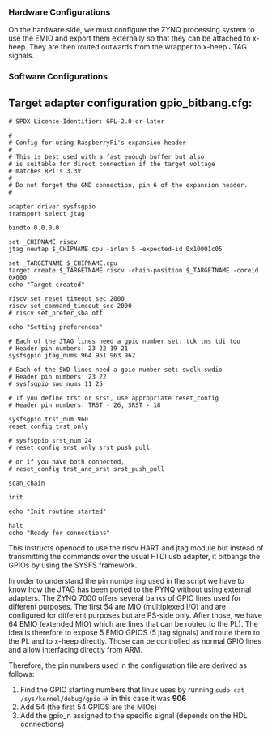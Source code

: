 ### Hardware Configurations

On the hardware side, we must configure the ZYNQ processing system to use the EMIO and export them externally so that they can be attached to x-heep. They are then routed outwards from the wrapper to x-heep JTAG signals.

### Software Configurations

## Target adapter configuration __gpio_bitbang.cfg__:

```
# SPDX-License-Identifier: GPL-2.0-or-later

#
# Config for using RaspberryPi's expansion header
#
# This is best used with a fast enough buffer but also
# is suitable for direct connection if the target voltage
# matches RPi's 3.3V
#
# Do not forget the GND connection, pin 6 of the expansion header.
#

adapter driver sysfsgpio
transport select jtag

bindto 0.0.0.0

set _CHIPNAME riscv
jtag newtap $_CHIPNAME cpu -irlen 5 -expected-id 0x10001c05

set _TARGETNAME $_CHIPNAME.cpu
target create $_TARGETNAME riscv -chain-position $_TARGETNAME -coreid 0x000
echo "Target created"

riscv set_reset_timeout_sec 2000
riscv set_command_timeout_sec 2000
# riscv set_prefer_sba off

echo "Setting preferences"

# Each of the JTAG lines need a gpio number set: tck tms tdi tdo
# Header pin numbers: 23 22 19 21
sysfsgpio jtag_nums 964 961 963 962

# Each of the SWD lines need a gpio number set: swclk swdio
# Header pin numbers: 23 22
# sysfsgpio swd_nums 11 25

# If you define trst or srst, use appropriate reset_config
# Header pin numbers: TRST - 26, SRST - 18

sysfsgpio trst_num 960
reset_config trst_only

# sysfsgpio srst_num 24
# reset_config srst_only srst_push_pull

# or if you have both connected,
# reset_config trst_and_srst srst_push_pull

scan_chain

init

echo "Init routine started"

halt
echo "Ready for connections"
```

This instructs openocd to use the riscv HART and jtag module but instead of transmitting the commands over the usual FTDI usb adapter, it bitbangs the GPIOs by using the SYSFS framework.

In order to understand the pin numbering used in the script we have to know how the JTAG has been ported to the PYNQ without using external adapters. The ZYNQ 7000 offers several banks of GPIO lines used for different purposes. The first 54 are MIO (multiplexed I/O) and are configured for different purposes but are PS-side only. After those, we have 64 EMIO (extended MIO) which are lines that can be routed to the PL). The idea is therefore to expose 5 EMIO GPIOS (5 jtag signals) and route them to the PL and to x-heep directly. Those can be controlled as normal GPIO lines and allow interfacing directly from ARM.

Therefore, the pin numbers used in the configuration file are derived as follows:

1. Find the GPIO starting numbers that linux uses by running ``` sudo cat /sys/kernel/debug/gpio ``` -> in this case it was __906__
2. Add 54 (the first 54 GPIOS are the MIOs)
3. Add the gpio_n assigned to the specific signal (depends on the HDL connections)
